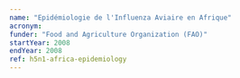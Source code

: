 ```yaml
---
name: "Epidémiologie de l'Influenza Aviaire en Afrique"
acronym: 
funder: "Food and Agriculture Organization (FAO)"
startYear: 2008
endYear: 2008
ref: h5n1-africa-epidemiology
---
```

